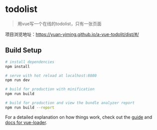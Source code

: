 # todolist

> 用vue写一个在线的todolist，只有一张页面

项目浏览地址：https://yuan-yiming.github.io/a-vue-todolit/dist/#/

## Build Setup

``` bash
# install dependencies
npm install

# serve with hot reload at localhost:8080
npm run dev

# build for production with minification
npm run build

# build for production and view the bundle analyzer report
npm run build --report
```

For a detailed explanation on how things work, check out the [guide](http://vuejs-templates.github.io/webpack/) and [docs for vue-loader](http://vuejs.github.io/vue-loader).
